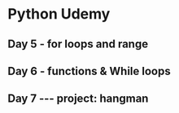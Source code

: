 # Python Udemy

## Day 5 - for loops and range
## Day 6 - functions & While loops
## Day 7 --- project: hangman
